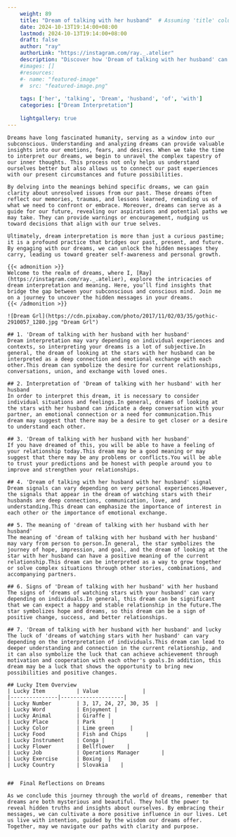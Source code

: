 ```yaml
---
    weight: 89
    title: "Dream of talking with her husband"  # Assuming 'title' column exists
    date: 2024-10-13T19:14:00+08:00
    lastmod: 2024-10-13T19:14:00+08:00
    draft: false
    author: "ray"
    authorLink: "https://instagram.com/ray._.atelier"
    description: "Discover how 'Dream of talking with her husband' can interpret your future and uncover its significant meanings in your life."
    #images: []
    #resources:
    #- name: "featured-image"
    #  src: "featured-image.png"
    
    tags: ['her', 'talking', 'Dream', 'husband', 'of', 'with']
    categories: ["Dream Interpretation"]
    
    lightgallery: true
---
```

    
    Dreams have long fascinated humanity, serving as a window into our subconscious. Understanding and analyzing dreams can provide valuable insights into our emotions, fears, and desires. When we take the time to interpret our dreams, we begin to unravel the complex tapestry of our inner thoughts. This process not only helps us understand ourselves better but also allows us to connect our past experiences with our present circumstances and future possibilities.
    
    By delving into the meanings behind specific dreams, we can gain clarity about unresolved issues from our past. These dreams often reflect our memories, traumas, and lessons learned, reminding us of what we need to confront or embrace. Moreover, dreams can serve as a guide for our future, revealing our aspirations and potential paths we may take. They can provide warnings or encouragement, nudging us toward decisions that align with our true selves.
    
    Ultimately, dream interpretation is more than just a curious pastime; it is a profound practice that bridges our past, present, and future. By engaging with our dreams, we can unlock the hidden messages they carry, leading us toward greater self-awareness and personal growth.
    
    {{< admonition >}}
    Welcome to the realm of dreams, where I, [Ray](https://instagram.com/ray._.atelier), explore the intricacies of dream interpretation and meaning. Here, you’ll find insights that bridge the gap between your subconscious and conscious mind. Join me on a journey to uncover the hidden messages in your dreams.
    {{< /admonition >}}
    
    ![Dream Grl](https://cdn.pixabay.com/photo/2017/11/02/03/35/gothic-2910057_1280.jpg "Dream Grl")
    
    ## 1. 'Dream of talking with her husband with her husband'
    Dream interpretation may vary depending on individual experiences and contexts, so interpreting your dreams is a lot of subjective.In general, the dream of looking at the stars with her husband can be interpreted as a deep connection and emotional exchange with each other.This dream can symbolize the desire for current relationships, conversations, union, and exchange with loved ones.
    
    ## 2. Interpretation of 'Dream of talking with her husband' with her husband
    In order to interpret this dream, it is necessary to consider individual situations and feelings.In general, dreams of looking at the stars with her husband can indicate a deep conversation with your partner, an emotional connection or a need for communication.This dream may suggest that there may be a desire to get closer or a desire to understand each other.
    
    ## 3. 'Dream of talking with her husband with her husband'
    If you have dreamed of this, you will be able to have a feeling of your relationship today.This dream may be a good meaning or may suggest that there may be any problems or conflicts.You will be able to trust your predictions and be honest with people around you to improve and strengthen your relationships.
    
    ## 4. 'Dream of talking with her husband with her husband' signal
    Dream signals can vary depending on very personal experiences.However, the signals that appear in the dream of watching stars with their husbands are deep connections, communication, love, and understanding.This dream can emphasize the importance of interest in each other or the importance of emotional exchange.
    
    ## 5. The meaning of 'dream of talking with her husband with her husband'
    The meaning of 'dream of talking with her husband with her husband' may vary from person to person.In general, the star symbolizes the journey of hope, impression, and goal, and the dream of looking at the star with her husband can have a positive meaning of the current relationship.This dream can be interpreted as a way to grow together or solve complex situations through other stories, combinations, and accompanying partners.
    
    ## 6. Signs of 'Dream of talking with her husband' with her husband
    The signs of 'dreams of watching stars with your husband' can vary depending on individuals.In general, this dream can be significant that we can expect a happy and stable relationship in the future.The star symbolizes hope and dreams, so this dream can be a sign of positive change, success, and better relationships.
    
    ## 7. 'Dream of talking with her husband with her husband' and lucky
    The luck of 'dreams of watching stars with her husband' can vary depending on the interpretation of individuals.This dream can lead to deeper understanding and connection in the current relationship, and it can also symbolize the luck that can achieve achievement through motivation and cooperation with each other's goals.In addition, this dream may be a luck that shows the opportunity to bring new possibilities and positive changes.
    
    ## Lucky Item Overview
    | Lucky Item          | Value              |
    |---------------|--------------------|
    | Lucky Number        | 3, 17, 24, 27, 30, 35  |
    | Lucky Word          | Enjoyment |
    | Lucky Animal        | Giraffe |
    | Lucky Place         | Park     |
    | Lucky Color         | Lime green     |
    | Lucky Food          | Fish and Chips      |
    | Lucky Instrument    | Conga |
    | Lucky Flower        | Bellflower    |
    | Lucky Job           | Operations Manager       |
    | Lucky Exercise      | Boxing  |
    | Lucky Country       | Slovakia    |
    
    
    ##  Final Reflections on Dreams
    
    As we conclude this journey through the world of dreams, remember that dreams are both mysterious and beautiful. They hold the power to reveal hidden truths and insights about ourselves. By embracing their messages, we can cultivate a more positive influence in our lives. Let us live with intention, guided by the wisdom our dreams offer. Together, may we navigate our paths with clarity and purpose.
    